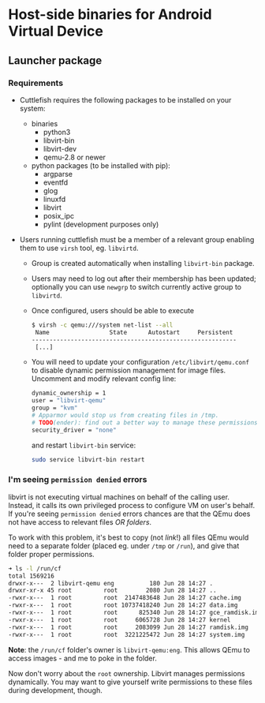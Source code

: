 # Host-side binaries for Android Virtual Device

## Launcher package

### Requirements

* Cuttlefish requires the following packages to be installed on your system:
  * binaries
    * python3
    * libvirt-bin
    * libvirt-dev
    * qemu-2.8 or newer
  * python packages (to be installed with pip):
    * argparse
    * eventfd
    * glog
    * linuxfd
    * libvirt
    * posix_ipc
    * pylint (development purposes only)

* Users running cuttlefish must be a member of a relevant group enabling them to
  use `virsh` tool, eg. `libvirtd`.
  * Group is created automatically when installing `libvirt-bin` package.
  * Users may need to log out after their membership has been updated; optionally
    you can use `newgrp` to switch currently active group to `libvirtd`.
  * Once configured, users should be able to execute

    ```sh
    $ virsh -c qemu:///system net-list --all
     Name                 State      Autostart     Persistent
    ----------------------------------------------------------
     [...]
    ```

  * You will need to update your configuration `/etc/libvirt/qemu.conf` to disable
    dynamic permission management for image files. Uncomment and modify relevant
    config line:

    ```sh
    dynamic_ownership = 1
    user = "libvirt-qemu"
    group = "kvm"
    # Apparmor would stop us from creating files in /tmp.
    # TODO(ender): find out a better way to manage these permissions.
    security_driver = "none"
    ```

    and restart `libvirt-bin` service:

    ```sh
    sudo service libvirt-bin restart
    ```

### I'm seeing `permission denied` errors

libvirt is not executing virtual machines on behalf of the calling user.
Instead, it calls its own privileged process to configure VM on user's behalf.
If you're seeing `permission denied` errors chances are that the QEmu does
not have access to relevant files _OR folders_.

To work with this problem, it's best to copy (not _link_!) all files QEmu would
need to a separate folder (placed eg. under `/tmp` or `/run`), and give that
folder proper permissions.

```sh
➜ ls -l /run/cf
total 1569216
drwxr-x---  2 libvirt-qemu eng          180 Jun 28 14:27 .
drwxr-xr-x 45 root         root        2080 Jun 28 14:27 ..
-rwxr-x---  1 root         root  2147483648 Jun 28 14:27 cache.img
-rwxr-x---  1 root         root 10737418240 Jun 28 14:27 data.img
-rwxr-x---  1 root         root      825340 Jun 28 14:27 gce_ramdisk.img
-rwxr-x---  1 root         root     6065728 Jun 28 14:27 kernel
-rwxr-x---  1 root         root     2083099 Jun 28 14:27 ramdisk.img
-rwxr-x---  1 root         root  3221225472 Jun 28 14:27 system.img
```

**Note**: the `/run/cf` folder's owner is `libvirt-qemu:eng`. This allows QEmu
to access images - and me to poke in the folder.

Now don't worry about the `root` ownership. Libvirt manages permissions dynamically.
You may want to give yourself write permissions to these files during development,
though.
